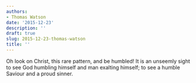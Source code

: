```yaml
---
authors:
- Thomas Watson
date: '2015-12-23'
description: ''
draft: true
slug: 2015-12-23-thomas-watson
title: ''
---
```

Oh look on Christ, this rare pattern, and be humbled! It is an unseemly sight to see God humbling himself and man exalting himself; to see a humble Saviour and a proud sinner.



